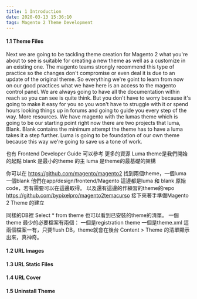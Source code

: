 ```yaml
---
title: 1 Introduction
date: 2020-03-13 15:36:10
tags: Magento 2 Theme Development
---
```


#### 1.1 Theme Files

Next we are going to be tackling theme creation for Magento 2 what you're about to see is suitable for creating a new theme as well as a customize in an existing one.
The magento teams strongly recommend this type of practice so the changes don't compromise or even deal it is due to an update of the original theme.
So everything we're goint to learn from now on our good practices what we have here is an access to the magento control panel.
We are always going to have all the documentation within reach so you can see is quite think.
But you don't have to worry because it's going to make it easy for you so you won't have to struggle with it or spend hours looking things up in forums and going to guide you every step of the way.
More resources.
We have magento with the lumas theme which is going to be our starting point right now there are two projects that luma, Blank.
Blank contains the minimum attempt the theme has to have a luma takes it a step further. Luma is going to be foundation of our own theme because this way we're going to save us a tone of work.

也有 Frontend Developer Guide 可以參考
更多的資源 Luma theme是我們開始的起點
blank 是最小的theme 的主
luma 是theme的最基礎的架構

你可以在 https://github.com/magento/magento2 找到兩個theme，一個luma 一個blank
他們在app/design/frontend/Magento
這邊都是luma 和 blank 原始code，若有需要可以在這邊取得。 
以及還有這邊的作練習的theme的repo
https://github.com/bypixelpro/magento2temacurso
接下來著手準備Magento 2 Theme 的建立

同樣的DB裡
Select * from theme
也可以看到已安裝的theme的清單。
一個theme 最少的必要檔案有兩個：
一個是registration theme
一個是theme.xml
這兩個檔案一有，只要flush DB，theme就會在後台 Content > Theme 的清單顯示出來，真神奇。



#### 1.2 URL Images
#### 1.3 URL Static Files
#### 1.4 URL Cover
#### 1.5 Uninstall Theme